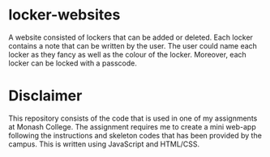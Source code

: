 # locker-websites
A website consisted of lockers that can be added or deleted. 
Each locker contains a note that can be written by the user. 
The user could name each locker as they fancy as well as the colour of the locker.
Moreover, each locker can be locked with a passcode.

# Disclaimer
This repository consists of the code that is used in one of my assignments at Monash College. 
The assignment requires me to create a mini web-app following the instructions and skeleton codes that has been provided by the campus.
This is written using JavaScript and HTML/CSS.
